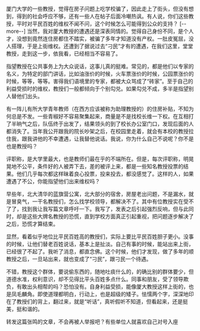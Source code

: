 厦门大学的一些教授，觉得在房子问题上吃学校骗了，因此走上了街头，但没有想到，得到的社会呼应不够，还有一些人在帖子后面冷嘲热讽。有人说，你们这些教授，平时对平民百姓的维权不闻不问，这个时候怎么可能得到公众的支持？
[--more--]
当然，我对厦大教授的遭遇还是深表同情的。觉得自己身份不同，是个人才，没想到竟然连住房都住不踏实，被骗了多年才知道没有产权。一肚皮冤屈，没人搭理，于是上街维权。还遭到了据说过去“刁民”才有的遭遇，在我们这里，堂堂教授，走到这一步，依我看，已经相当不容易了。

指望教授在公共事务上为大众说话，这事儿真的挺难。常见的，都是他们以专家的名义，为特定的部门讲话，比如油涨价的时候，火车票涨价的时候，公园票涨价的时候，等等，等等。害得我们语境里的专家，都被大众骂成了“砖家”。至于自己的利益受损时的维权，教授们一般都倾向于个别勾兑。如果勾兑不成，多半是指望别人替他们出头。

有一阵儿有所大学青年教师（在西方应该被称为助理教授的）的住房补贴，不知为何总是不发。一些青椒好不容易聚集起来，商量是不是找校长维一下权。在互相打了半晌气之后，队伍终于出发了，结果领头的到了校长办公室门口，发现后面的人都消失了。当年我公开跟我的院长吵架之后，在校园里走着，就会有本校的教授拉住我，跟我讲他的不幸遭遇，让我替他说话。我说，你为什么自己不说呢？你不是也是教授吗？

评职称，是大学里最大，也是教师们最在乎的不端所在。但是，每次评职称，明晃晃地不公平，条件好的人被弄下去，差的被评上来，都是一些知名教授投票的结果。他们几乎每次都这样昧着良心投票，投来投去，都没感觉了。这样的人，如果遭遇了不公，你能指望他们出来维权吗？

早些年，北大清华的蓝旗营公寓，北大部分的宿舍，房屋老出问题，不是漏水，就是冒臭气，一干名教授们，怎么找学校领导，都解决不了。其中有位教授实在受不了了，找到我让我写篇文章呼吁一下。我写了，发表之后引起强烈反响，但与此同时，却是这些大牌名教授的恐慌，直到学校方面真正引起重视，把问题逐步解决了之后，恐慌才算结束。

显然，看着似乎地位比平民百姓高的教授们，实际上要比平民百姓胆子更小。没事的时候，让他们替老百姓说话，基本上是扯淡。自己有事的时候，能站出来上街，已经很了不起了。我听了消息，都直念佛。这个时候，他们才发现，做了多年的顺教授之后，一旦站出来，就也变成了“刁民”，跟刁民一个待遇。

不错，教授这个群体，要说偷东西的，随地吐痰什么的，的确比别的群体要少，但道德水准，权利意识，却不见得比平头百姓多点什么。同事和朋友，受了领导欺负，有敢出头相帮的吗？恐怕没有。自身利益受损，能像厦大教授这样上街的，也是凤毛麟角。即使道理都明白，行动上，也是超级的矮子。怯懦两个字，深深地印在了教授们的背上，翻过来，就是“听话”，真听假听不知道，但看起来，还是挺美，挺和谐的。

转发这篇张鸣的文章，不会再被人举报吧？有些单位人就喜欢自己对号入座




